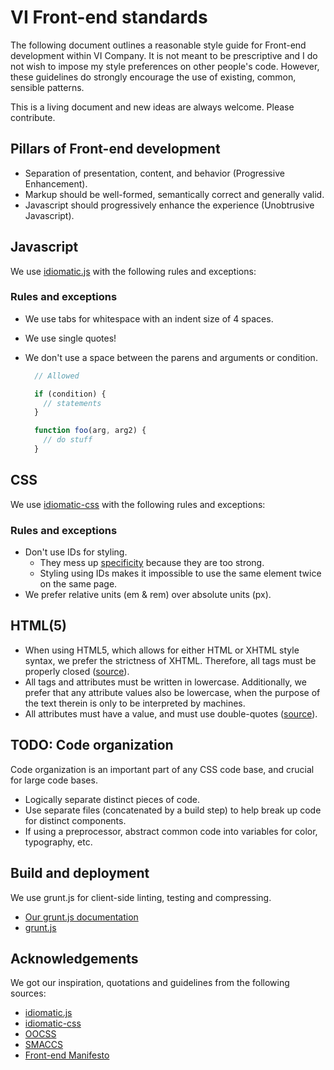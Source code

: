 # VI Front-end standards

The following document outlines a reasonable style guide for Front-end development within VI Company.
It is not meant to be prescriptive and I do not wish to impose my style
preferences on other people's code. However, these guidelines do strongly
encourage the use of existing, common, sensible patterns.

This is a living document and new ideas are always welcome. Please
contribute.


## Pillars of Front-end development

* Separation of presentation, content, and behavior (Progressive Enhancement).
* Markup should be well-formed, semantically correct and generally valid.
* Javascript should progressively enhance the experience (Unobtrusive Javascript).


## Javascript

We use [idiomatic.js](https://github.com/svankerkfort/idiomatic.js) with the following rules and exceptions:

### Rules and exceptions

* We use tabs for whitespace with an indent size of 4 spaces.
* We use single quotes!
* We don't use a space between the parens and arguments or condition.

  ```javascript
    // Allowed

    if (condition) {
      // statements
    }

    function foo(arg, arg2) {
      // do stuff
    }
  ```


## CSS

We use [idiomatic-css](https://github.com/svankerkfort/idiomatic-css) with the following rules and exceptions:

### Rules and exceptions

* Don't use IDs for styling.
  * They mess up [specificity](http://htmldog.com/guides/cssadvanced/specificity/) because they are too strong.
  * Styling using IDs makes it impossible to use the same element twice on the same page.
* We prefer relative units (em & rem) over absolute units (px).


## HTML(5)

* When using HTML5, which allows for either HTML or XHTML style syntax, we prefer the strictness of XHTML. Therefore, all tags must be properly closed ([source](http://w3.org/TR/xhtml1/#C_2)).
* All tags and attributes must be written in lowercase. Additionally, we prefer that any attribute values also be lowercase, when the purpose of the text therein is only to be interpreted by machines.
* All attributes must have a value, and must use double-quotes ([source](http://w3.org/TR/xhtml1/#h-4.4)).


## TODO: Code organization

Code organization is an important part of any CSS code base, and crucial for
large code bases.

* Logically separate distinct pieces of code.
* Use separate files (concatenated by a build step) to help break up code for
  distinct components.
* If using a preprocessor, abstract common code into variables for color,
  typography, etc.


## Build and deployment

We use grunt.js for client-side linting, testing and compressing.

* [Our grunt.js documentation](https://github.com/svankerkfort/vi-standards/blob/master/grunt.md)
* [grunt.js](https://github.com/cowboy/grunt)


## Acknowledgements

We got our inspiration, quotations and guidelines from the following sources:

* [idiomatic.js](https://github.com/svankerkfort/idiomatic.js)
* [idiomatic-css](https://github.com/svankerkfort/idiomatic-css)
* [OOCSS](https://github.com/stubbornella/oocss)
* [SMACCS](http://smacss.com)
* [Front-end Manifesto](http://f2em.com)